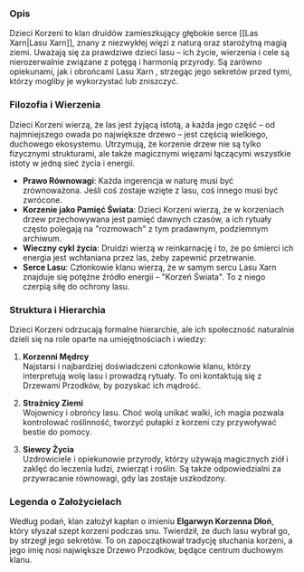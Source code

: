 ### **Opis**
Dzieci Korzeni to klan druidów zamieszkujący głębokie serce [[Las Xarn|Lasu Xarn]], znany z niezwykłej więzi z naturą oraz starożytną magią ziemi. Uważają się za prawdziwe dzieci lasu – ich życie, wierzenia i cele są nierozerwalnie związane z potęgą i harmonią przyrody. Są zarówno opiekunami, jak i obrońcami Lasu Xarn , strzegąc jego sekretów przed tymi, którzy mogliby je wykorzystać lub zniszczyć.
### **Filozofia i Wierzenia**

Dzieci Korzeni wierzą, że las jest żyjącą istotą, a każda jego część – od najmniejszego owada po największe drzewo – jest częścią wielkiego, duchowego ekosystemu. Utrzymują, że korzenie drzew nie są tylko fizycznymi strukturami, ale także magicznymi więzami łączącymi wszystkie istoty w jedną sieć życia i energii.

- **Prawo Równowagi**: Każda ingerencja w naturę musi być zrównoważona. Jeśli coś zostaje wzięte z lasu, coś innego musi być zwrócone.
- **Korzenie jako Pamięć Świata**: Dzieci Korzeni wierzą, że w korzeniach drzew przechowywana jest pamięć dawnych czasów, a ich rytuały często polegają na "rozmowach" z tym pradawnym, podziemnym archiwum.
- **Wieczny cykl życia**: Druidzi wierzą w reinkarnację i to, że po śmierci ich energia jest wchłaniana przez las, żeby zapewnić przetrwanie.
- **Serce Lasu**: Członkowie klanu wierzą, że w samym sercu Lasu Xarn znajduje się potężne źródło energii – "Korzeń Świata". To z niego czerpią siłę do ochrony lasu.

### **Struktura i Hierarchia**

Dzieci Korzeni odrzucają formalne hierarchie, ale ich społeczność naturalnie dzieli się na role oparte na umiejętnościach i wiedzy:

1. **Korzenni Mędrcy**  
    Najstarsi i najbardziej doświadczeni członkowie klanu, którzy interpretują wolę lasu i prowadzą rytuały. To oni kontaktują się z Drzewami Przodków, by pozyskać ich mądrość.
    
2. **Strażnicy Ziemi**  
    Wojownicy i obrońcy lasu. Choć wolą unikać walki, ich magia pozwala kontrolować roślinność, tworzyć pułapki z korzeni czy przywoływać bestie do pomocy.
    
3. **Siewcy Życia**  
    Uzdrowiciele i opiekunowie przyrody, którzy używają magicznych ziół i zaklęć do leczenia ludzi, zwierząt i roślin. Są także odpowiedzialni za przywracanie równowagi, gdy las zostaje uszkodzony.

### **Legenda o Założycielach**

Według podań, klan założył kapłan o imieniu **Elgarwyn Korzenna Dłoń**, który słyszał szept korzeni podczas snu. Twierdził, że duch lasu wybrał go, by strzegł jego sekretów. To on zapoczątkował tradycję słuchania korzeni, a jego imię nosi największe Drzewo Przodków, będące centrum duchowym klanu.

